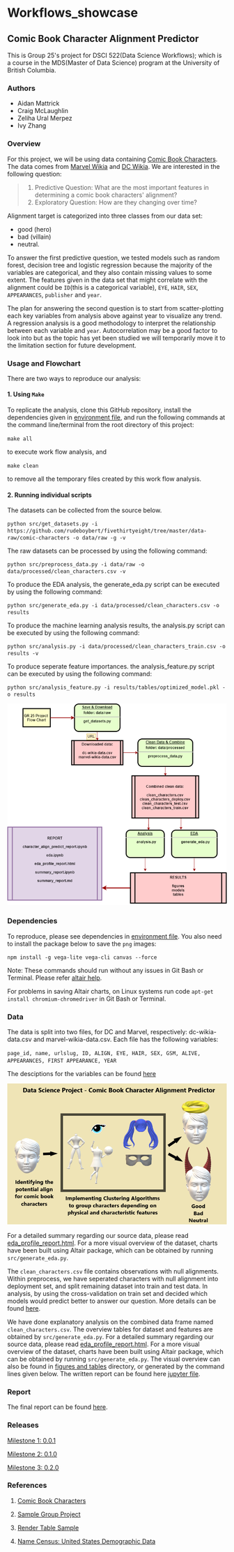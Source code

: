 # Workflows_showcase
## Comic Book Character Alignment Predictor
This is Group 25's project for DSCI 522(Data Science Workflows); which is a course in the MDS(Master of Data Science) program at the University of British Columbia.

### Authors

- Aidan Mattrick
- Craig McLaughlin
- Zeliha Ural Merpez
- Ivy Zhang

### Overview

For this project, we will be using data containing [Comic Book Characters](https://github.com/rudeboybert/fivethirtyeight/tree/master/data-raw/comic-characters). The data comes from [Marvel Wikia](https://marvel.fandom.com/wiki/Marvel_Database) and [DC Wikia](https://dc.fandom.com/wiki/DC_Comics_Database). We are interested in the following question:

> 1. Predictive Question: What are the most important features in determining a comic book characters' alignment? 
> 2. Exploratory Question: How are they changing over time?

Alignment target is categorized into three classes from our data set:
- good (hero) 
- bad (villain)
- neutral.

To answer the first predictive question, we tested models such as random forest, decision tree and logistic regression because the majority of the variables are categorical, and they also contain missing values to some extent. The features given in the data set that might correlate with the alignment could be `ID`(this is a categorical variable), `EYE`, `HAIR`, `SEX`, `APPEARANCES`, `publisher` and `year`. 

The plan for answering the second question is to start from scatter-plotting each key variables from analysis above against year to visualize any trend. A regression analysis is a good methodology to interpret the relationship between each variable and `year`. Autocorrelation may be a good factor to look into but as the topic has yet been studied we will temporarily move it to the limitation section for future development.

<!-- #region -->
### Usage and Flowchart
There are two ways to reproduce our analysis:

#### 1. Using `Make`

To replicate the analysis, clone this GitHub repository, install the dependencies given in [environment file](https://github.com/UBC-MDS/Workflows_showcase/blob/main/env/env.yaml), and run the following commands at the command line/terminal from the root directory of this project: 

`
make all
`

to execute work flow analysis, and

`
make clean
`

to remove all the temporary files created by this work flow analysis.


#### 2. Running individual scripts

The datasets can be collected from the source below.

```
python src/get_datasets.py -i https://github.com/rudeboybert/fivethirtyeight/tree/master/data-raw/comic-characters -o data/raw -g -v
```

The raw datasets can be processed by using the following command:

```
python src/preprocess_data.py -i data/raw -o data/processed/clean_characters.csv -v
```

To produce the EDA analysis, the generate_eda.py script can be executed by using the following command:

```
python src/generate_eda.py -i data/processed/clean_characters.csv -o results
```

To produce the machine learning analysis results, the analysis.py script can be executed by using the following command:

```
python src/analysis.py -i data/processed/clean_characters_train.csv -o results -v
```


To produce seperate feature importances. the analysis_feature.py script can be executed by using the following command: 
```
python src/analysis_feature.py -i results/tables/optimized_model.pkl -o results
```



![Flow Chart](img/flow_chart00.png)


### Dependencies

To reproduce, please see dependencies in [environment file](https://github.com/UBC-MDS/Workflows_showcase/blob/main/env/env.yaml).
You also need to install the package below to save the `png` images:
```
npm install -g vega-lite vega-cli canvas --force
```


Note: These commands should run without any issues in Git Bash or Terminal. Please refer [altair help](https://altair-viz.github.io/user_guide/saving_charts.html).

For problems in saving Altair charts, on Linux systems run code `apt-get install chromium-chromedriver` in Git Bash or Terminal.

<!-- #endregion -->

### Data

The data is split into two files, for DC and Marvel, respectively: dc-wikia-data.csv and marvel-wikia-data.csv. Each file has the following variables:

`page_id, name, urlslug, ID, ALIGN, EYE, HAIR, SEX, GSM, ALIVE, APPEARANCES, FIRST APPEARANCE, YEAR`

The desciptions for the variables can be found [here](https://github.com/UBC-MDS/Workflows_showcase/blob/main/report/summary_report.ipynb)

![Project Overview](img/project_overview_00.png)


For a detailed summary regarding our source data, please read [eda_profile_report.html](https://github.com/UBC-MDS/Workflows_showcase/blob/main/report/eda_profile_report.html). For a more visual overview of the dataset, charts have been built using Altair package, which can be obtained by running `src/generate_eda.py`.

The `clean_characters.csv` file contains observations with null alignments. Within preprocess, we have seperated characters with null alignment into deployment set, and split remaining dataset into train and test data. In analysis, by using the cross-validation on train set and decided which models would predict better to answer our question. More details can be found [here](https://github.com/UBC-MDS/Workflows_showcase/blob/main/report/summary_report.ipynb).



We have done explanatory analysis on the combined data frame named `clean_characters.csv`. The overview tables for dataset and features are obtained by `src/generate_eda.py`. For a detailed summary regarding our source data, please read [eda_profile_report.html](https://github.com/UBC-MDS/Workflows_showcase/blob/main/report/eda_profile_report.html). For a more visual overview of the dataset, charts have been built using Altair package, which can be obtained by running `src/generate_eda.py`. The visual overview can also be found in [figures and tables](https://github.com/UBC-MDS/Workflows_showcase/tree/main/results) directory, or generated by the command lines given below. The written report can be found here [jupyter file](https://github.com/UBC-MDS/Workflows_showcase/blob/main/report/eda.ipynb).

### Report
The final report can be found [here](https://github.com/UBC-MDS/Workflows_showcase/blob/main/report/summary_report.ipynb).

### Releases

[Milestone 1: 0.0.1](https://github.com/UBC-MDS/Workflows_showcase/releases/tag/0.0.1)

[Milestone 2: 0.1.0](https://github.com/UBC-MDS/Workflows_showcase/releases/tag/0.1.0)

[Milestone 3: 0.2.0](https://github.com/UBC-MDS/Workflows_showcase/releases/tag/0.2.0)


### References

1. [Comic Book Characters](https://github.com/rudeboybert/fivethirtyeight/tree/master/data-raw/comic-characters) 
<!-- #endregion -->

2. [Sample Group Project](https://github.com/ttimbers/breast_cancer_predictor)

3. [Render Table Sample](https://stackoverflow.com/questions/19726663/how-to-save-the-pandas-dataframe-series-data-as-a-figure)

4. [Name Census: United States Demographic Data](https://namecensus.com)

```python

```
